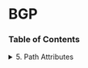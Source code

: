 # BGP
### Table of Contents

<details>
<summary> 5. Path Attributes</summary>

- [Path Attributes](docs/5-path-attributes/5-path-attributes.md)
  - [5.1 Path Attribute Usage](docs/5-path-attributes/path-attribute-usage.md)
    - [5.1 ORIGIN](docs/5-path-attributes/5.1-origin.md)
    - [5.2 AS_PATH](docs/5-path-attributes/as-path.md)
    - [5.3 NEXT_HOP](docs/5-path-attributes/5.3-next-hop.md)


